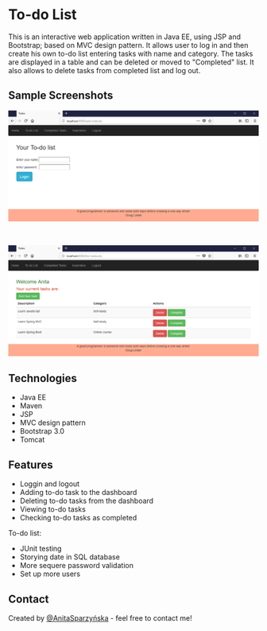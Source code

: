 
# To-do List

This is an interactive web application written in Java EE, using JSP and Bootstrap; based on MVC design pattern. 
It allows user to log in and then create his own to-do list entering tasks with name and category. The tasks are displayed in a table and can be deleted or moved to "Completed" list. It also allows to delete tasks from completed list and log out.


## Sample Screenshots
![Login page](https://github.com/Anytta/To-do-list/blob/master/Login.png)

<br/>

![To-do list page](https://github.com/Anytta/To-do-list/blob/master/Todo.png)

## Technologies
* Java EE
* Maven
* JSP
* MVC design pattern
* Bootstrap 3.0
* Tomcat


## Features
* Loggin and logout
* Adding to-do task to the dashboard
* Deleting to-do tasks from the dashboard
* Viewing to-do tasks
* Checking to-do tasks as completed

To-do list:
* JUnit testing
* Storying date in SQL database
* More sequere password validation
* Set up more users


## Contact
Created by [@AnitaSparzyńska](https://www.linkedin.com/in/anitasparzynska/) - feel free to contact me!



